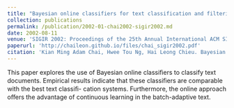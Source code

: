 ```yaml
---
title: "Bayesian online classifiers for text classification and filtering"
collection: publications
permalink: /publication/2002-01-chai2002-sigir2002.md
date: 2002-08-11
venue: 'SIGIR 2002: Proceedings of the 25th Annual International ACM SIGIR Conference on Research and Development in Information Retrieval, August 11-15, 2002, Tampere, Finland'
paperurl: 'http://chaileon.github.io/files/chai_sigir2002.pdf'
citation: 'Kian Ming Adam Chai, Hwee Tou Ng, Hai Leong Chieu. Bayesian online classifiers for text classification and filtering. SIGIR 2002: 97-104'
---
```

This paper explores the use of Bayesian online classiﬁers to classify text documents. Empirical results indicate that these classiﬁers are comparable with the best text classiﬁ- cation systems. Furthermore, the online approach oﬀers the advantage of continuous learning in the batch-adaptive text. 
